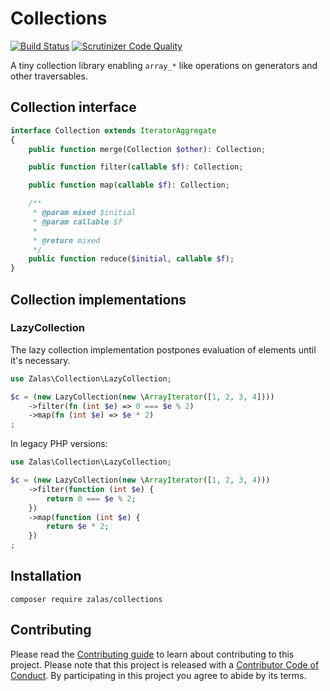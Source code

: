 # Collections

[![Build Status](https://travis-ci.com/jakzal/collections.svg?branch=master)](https://travis-ci.com/jakzal/collections)
[![Scrutinizer Code Quality](https://scrutinizer-ci.com/g/jakzal/collections/badges/quality-score.png?b=master)](https://scrutinizer-ci.com/g/jakzal/collections/?branch=master)

A tiny collection library enabling `array_*` like operations on generators and other traversables.

## Collection interface

```php
interface Collection extends IteratorAggregate
{
    public function merge(Collection $other): Collection;

    public function filter(callable $f): Collection;

    public function map(callable $f): Collection;

    /**
     * @param mixed $initial
     * @param callable $f
     *
     * @return mixed
     */
    public function reduce($initial, callable $f);
}
```

## Collection implementations

### LazyCollection

The lazy collection implementation postpones evaluation of elements until it's necessary.

```php
use Zalas\Collection\LazyCollection;

$c = (new LazyCollection(new \ArrayIterator([1, 2, 3, 4])))
    ->filter(fn (int $e) => 0 === $e % 2)
    ->map(fn (int $e) => $e * 2)
;
```

In legacy PHP versions:

```php
use Zalas\Collection\LazyCollection;

$c = (new LazyCollection(new \ArrayIterator([1, 2, 3, 4)))
    ->filter(function (int $e) {
        return 0 === $e % 2;
    })
    ->map(function (int $e) {
        return $e * 2;
    })
;
```

## Installation

```
composer require zalas/collections
```

## Contributing

Please read the [Contributing guide](CONTRIBUTING.md) to learn about contributing to this project.
Please note that this project is released with a [Contributor Code of Conduct](CODE_OF_CONDUCT.md).
By participating in this project you agree to abide by its terms.
